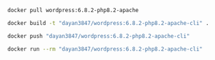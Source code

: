 ```bash
docker pull wordpress:6.8.2-php8.2-apache
```

```bash
docker build -t "dayan3847/wordpress:6.8.2-php8.2-apache-cli" .
```

```bash
docker push "dayan3847/wordpress:6.8.2-php8.2-apache-cli"
```

```bash
docker run --rm "dayan3847/wordpress:6.8.2-php8.2-apache-cli"
```
